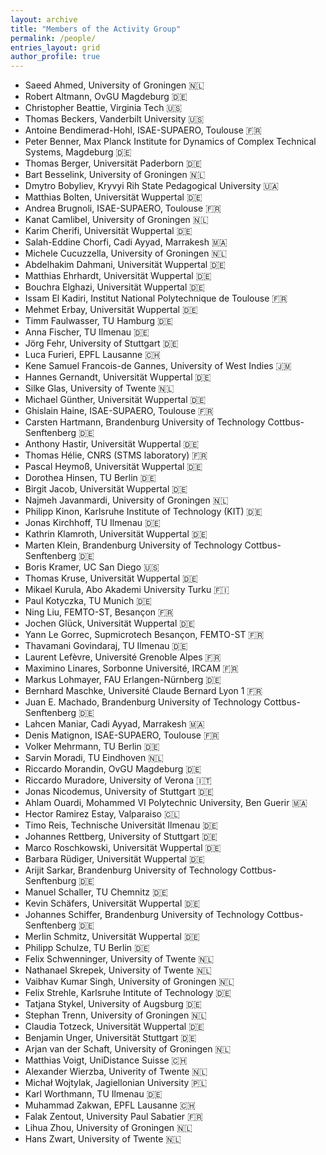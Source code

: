 ```yaml
---
layout: archive
title: "Members of the Activity Group"
permalink: /people/
entries_layout: grid
author_profile: true
---
```




- Saeed Ahmed, University of Groningen :netherlands:
- Robert Altmann, OvGU Magdeburg :de:
- Christopher Beattie, Virginia Tech :us:
- Thomas Beckers, Vanderbilt University :us:
- Antoine Bendimerad-Hohl, ISAE-SUPAERO, Toulouse :fr:
- Peter Benner, Max Planck Institute for Dynamics of Complex Technical Systems, Magdeburg :de:
- Thomas Berger, Universität Paderborn :de:
- Bart Besselink, University of Groningen :netherlands:
- Dmytro Bobyliev, Kryvyi Rih State Pedagogical University :ukraine:
- Matthias Bolten, Universität Wuppertal :de:
- Andrea Brugnoli, ISAE-SUPAERO, Toulouse :fr:
- Kanat Camlibel, University of Groningen :netherlands:
- Karim Cherifi, Universität Wuppertal :de:
- Salah-Eddine Chorfi, Cadi Ayyad, Marrakesh :morocco:
- Michele Cucuzzella, University of Groningen :netherlands:
- Abdelhakim Dahmani, Universität Wuppertal :de:
- Matthias Ehrhardt, Universität Wuppertal :de:
- Bouchra Elghazi, Universität Wuppertal :de:
- Issam El Kadiri, Institut National Polytechnique de Toulouse :fr:
- Mehmet Erbay, Universität Wuppertal :de:
- Timm Faulwasser, TU Hamburg :de:
- Anna Fischer, TU Ilmenau :de:
- Jörg Fehr, University of Stuttgart :de:
- Luca Furieri, EPFL Lausanne :switzerland:
- Kene Samuel Francois-de Gannes, University of West Indies  :jamaica:
- Hannes Gernandt, Universität Wuppertal :de:
- Silke Glas, University of Twente :netherlands:
- Michael Günther, Universität Wuppertal :de:
- Ghislain Haine, ISAE-SUPAERO, Toulouse :fr:
- Carsten Hartmann, Brandenburg University of Technology Cottbus-Senftenberg :de:
- Anthony Hastir, Universität Wuppertal :de:
- Thomas Hélie, CNRS (STMS laboratory) :fr:
- Pascal Heymoß, Universität Wuppertal :de:
- Dorothea Hinsen, TU Berlin :de:
- Birgit Jacob, Universität Wuppertal :de:
- Najmeh Javanmardi, University of Groningen :netherlands:
- Philipp Kinon, Karlsruhe Institute of Technology (KIT) :de:
- Jonas Kirchhoff, TU Ilmenau :de:
- Kathrin Klamroth, Universität Wuppertal :de:
- Marten Klein, Brandenburg University of Technology Cottbus-Senftenberg :de:
- Boris Kramer, UC San Diego :us:
- Thomas Kruse, Universität Wuppertal :de:
- Mikael Kurula, Abo Akademi University Turku :finland:
- Paul Kotyczka, TU Munich :de:
- Ning Liu, FEMTO-ST, Besançon  :fr:
- Jochen Glück, Universität Wuppertal :de:
- Yann Le Gorrec, Supmicrotech Besançon, FEMTO-ST :fr:
- Thavamani Govindaraj, TU Ilmenau :de: 
- Laurent Lefèvre, Université Grenoble Alpes :fr:
- Maximino Linares, Sorbonne Université, IRCAM :fr:
- Markus Lohmayer, FAU Erlangen-Nürnberg :de:
- Bernhard Maschke, Université Claude Bernard Lyon 1 :fr: 
- Juan E. Machado, Brandenburg University of Technology Cottbus-Senftenberg :de:
- Lahcen Maniar, Cadi Ayyad, Marrakesh :morocco:
- Denis Matignon, ISAE-SUPAERO, Toulouse :fr:
- Volker Mehrmann, TU Berlin :de:
- Sarvin Moradi, TU Eindhoven :netherlands:
- Riccardo Morandin, OvGU Magdeburg :de:
- Riccardo Muradore, University of Verona :it:
- Jonas Nicodemus, University of Stuttgart :de:
- Ahlam Ouardi, Mohammed VI Polytechnic University, Ben Guerir :morocco:
- Hector Ramirez Estay, Valparaiso :chile:
- Timo Reis, Technische Universität Ilmenau :de:
- Johannes Rettberg, University of Stuttgart :de:
- Marco Roschkowski, Universität Wuppertal :de:
- Barbara Rüdiger, Universität Wuppertal :de:
- Arijit Sarkar,  Brandenburg University of Technology Cottbus-Senftenburg :de:
- Manuel Schaller, TU Chemnitz :de:
- Kevin Schäfers, Universität Wuppertal :de:
- Johannes Schiffer, Brandenburg University of Technology Cottbus-Senftenberg :de:
- Merlin Schmitz, Universität Wuppertal :de:
- Philipp Schulze, TU Berlin :de:
- Felix Schwenninger, University of Twente :netherlands:
- Nathanael Skrepek, University of Twente :netherlands:
- Vaibhav Kumar Singh, University of Groningen :netherlands:
- Felix Strehle, Karlsruhe Intitute of Technology :de:
- Tatjana Stykel, University of Augsburg :de:
- Stephan Trenn, University of Groningen :netherlands:
- Claudia Totzeck, Universität Wuppertal :de:
- Benjamin Unger, Universität Stuttgart :de:
- Arjan van der Schaft, University of Groningen :netherlands:
- Matthias Voigt, UniDistance Suisse :switzerland:
- Alexander Wierzba, Univerity of Twente :netherlands:
- Michał Wojtylak, Jagiellonian University :poland:
- Karl Worthmann, TU Ilmenau :de:
- Muhammad Zakwan, EPFL Lausanne :switzerland:
- Falak Zentout, University Paul Sabatier :fr:
- Lihua Zhou, University of Groningen :netherlands:
- Hans Zwart, University of Twente :netherlands:
